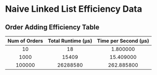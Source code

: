 # Naive Linked List Efficiency Data

## Order Adding Efficiency Table

| **Num of Orders** | **Total Runtime (µs)** | **Time per Second (µs)** |
| :-----------: |  :-----------: |  :-----------: |
| 10 | 18 | 1.800000 |
| 1000 | 15409 | 15.409000 |
| 100000 | 26288580 | 262.885800 |


